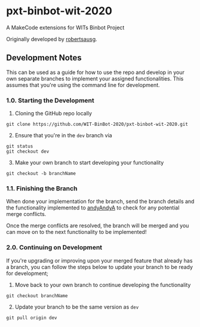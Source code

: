 # pxt-binbot-wit-2020

A MakeCode extensions for WITs Binbot Project

Originally developed by [robertsausg](https://github.com/robertsausg/pxt-binbot-wit).

## Development Notes

This can be used as a guide for how to use the repo and develop in your own separate branches to implement your assigned functionalities. This assumes that you're using the command line for development.

### 1.0. Starting the Development

1. Cloning the GitHub repo locally

```
git clone https://github.com/WIT-BinBot-2020/pxt-binbot-wit-2020.git
```

2. Ensure that you're in the `dev` branch via

```
git status
git checkout dev
```

3. Make your own branch to start developing your functionality

```
git checkout -b branchName
```

### 1.1. Finishing the Branch

When done your implementation for the branch, send the branch details and the functionality implemented to [andyAndyA](https://github.com/andyAndyA) to check for any potential merge conflicts.

Once the merge conflicts are resolved, the branch will be merged and you can move on to the next functionality to be implemented!

### 2.0. Continuing on Development

If you're upgrading or improving upon your merged feature that already has a branch, you can follow the steps below to update your branch to be ready for development;

1. Move back to your own branch to continue developing the functionality

```
git checkout branchName
```

2. Update your branch to be the same version as `dev`

```
git pull origin dev
```
